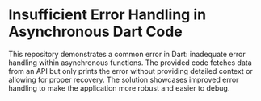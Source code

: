 # Insufficient Error Handling in Asynchronous Dart Code

This repository demonstrates a common error in Dart: inadequate error handling within asynchronous functions. The provided code fetches data from an API but only prints the error without providing detailed context or allowing for proper recovery.  The solution showcases improved error handling to make the application more robust and easier to debug.
